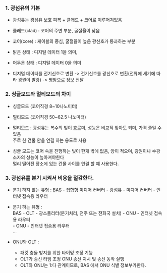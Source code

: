 ### 1. 광섬유의 기본

- 광섬유는 광섬유 보호 피복 + 클래드 + 코어로 이루어져있음

- 클래드(clad) : 코어의 주변 부분, 굴절율이 낮음

- 코어(core) : 케이블의 중심, 굴절율이 높음 광신호가 통과하는 부분

- 밝은 상태 : 디지털 데이터 1을 의미, 

- 어두운 상태 : 디지털 데이터 0을 의미

- 디지털 데이터를 전기신호로 변환 -> 전기신호를 광신호로 변환(전류에 세기에 따라 광원이 발광) -> 명암으로 정보 전달

### 2. 싱글모드와 멀티모드의 차이 

- 싱글모드 (코어직경 8~10나노미터)

- 멀티모드 (코어직경 50~62.5 나노미터)

- 멀티모드 : 광섬유는 복수의 빛이 흐르며, 성능은 비교적 앚아도 되며, 가격 줄일 수있음  
  주로 한 건물 안을 연결 하는 용도로 사용

- 싱글 모드는 코어 속을 진행하는 빛이 한개 밖에 없음, 양이 적으며, 광원이나 수광 소자의 성능이 높아져야한다  
  멀리 떨어진 장소에 있는 건물 사이를 연결 할 떄 사용한다.


### 3. 광섬유를 분기 시켜서 비용을 절감한다.

- 분기 하지 않는 유형 : 
  BAS - 집합형 미디어 컨버터 - 광섬유 - 미디어 컨버터 - 인터넷 접속용 라우터
  
- 분기 하는 유형 :  
  BAS - OLT - 광스플리터(분기처리, 전주 또는 전화국 설치) - ONU - 인터넷 접속용 라우터  
                                                       - ONU - 인터넷 접송용 라우터  
                                                       ...  

- ONU와 OLT :
  - 패킷 충돌 방지를 위한 타이밍 조정 기능 
  - OLT가 송신 타임 조정 ONU 송신 지시 및 송신 동작 실행
  - OLT와 ONU는 1:다 관계이므로, BAS 에서 ONU 식별 정보부가한다.

